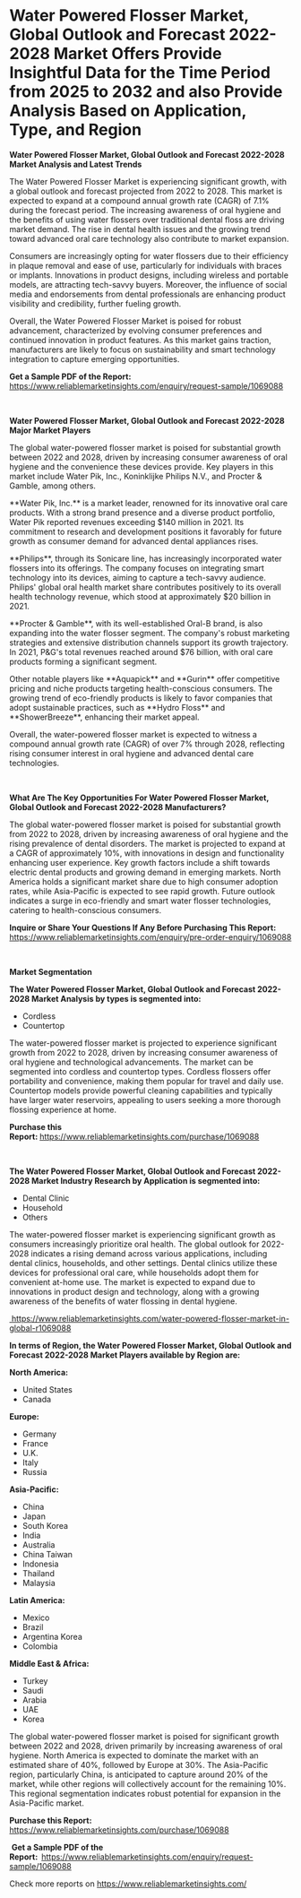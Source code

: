 <p><h1>Water Powered Flosser Market, Global Outlook and Forecast 2022-2028 Market Offers Provide Insightful Data for the Time Period from 2025 to 2032 and also Provide Analysis Based on Application, Type, and Region</h1></p><p><strong>Water Powered Flosser Market, Global Outlook and Forecast 2022-2028 Market Analysis and Latest Trends</strong></p>
<p><p>The Water Powered Flosser Market is experiencing significant growth, with a global outlook and forecast projected from 2022 to 2028. This market is expected to expand at a compound annual growth rate (CAGR) of 7.1% during the forecast period. The increasing awareness of oral hygiene and the benefits of using water flossers over traditional dental floss are driving market demand. The rise in dental health issues and the growing trend toward advanced oral care technology also contribute to market expansion.</p><p>Consumers are increasingly opting for water flossers due to their efficiency in plaque removal and ease of use, particularly for individuals with braces or implants. Innovations in product designs, including wireless and portable models, are attracting tech-savvy buyers. Moreover, the influence of social media and endorsements from dental professionals are enhancing product visibility and credibility, further fueling growth.</p><p>Overall, the Water Powered Flosser Market is poised for robust advancement, characterized by evolving consumer preferences and continued innovation in product features. As this market gains traction, manufacturers are likely to focus on sustainability and smart technology integration to capture emerging opportunities.</p></p>
<p><strong>Get a Sample PDF of the Report:&nbsp;</strong> <a href="https://www.reliablemarketinsights.com/enquiry/request-sample/1069088?utm_campaign=2564&utm_medium=2&utm_source=Github&utm_content=ia&utm_term=21032025&utm_id=water-powered-flosser-market-global-outlook-and-forecast-2022-2028">https://www.reliablemarketinsights.com/enquiry/request-sample/1069088</a></p>
<p>&nbsp;</p>
<p><strong>Water Powered Flosser Market, Global Outlook and Forecast 2022-2028 Major Market Players</strong></p>
<p><p>The global water-powered flosser market is poised for substantial growth between 2022 and 2028, driven by increasing consumer awareness of oral hygiene and the convenience these devices provide. Key players in this market include Water Pik, Inc., Koninklijke Philips N.V., and Procter & Gamble, among others.</p><p>**Water Pik, Inc.** is a market leader, renowned for its innovative oral care products. With a strong brand presence and a diverse product portfolio, Water Pik reported revenues exceeding $140 million in 2021. Its commitment to research and development positions it favorably for future growth as consumer demand for advanced dental appliances rises.</p><p>**Philips**, through its Sonicare line, has increasingly incorporated water flossers into its offerings. The company focuses on integrating smart technology into its devices, aiming to capture a tech-savvy audience. Philips' global oral health market share contributes positively to its overall health technology revenue, which stood at approximately $20 billion in 2021.</p><p>**Procter & Gamble**, with its well-established Oral-B brand, is also expanding into the water flosser segment. The company's robust marketing strategies and extensive distribution channels support its growth trajectory. In 2021, P&G's total revenues reached around $76 billion, with oral care products forming a significant segment.</p><p>Other notable players like **Aquapick** and **Gurin** offer competitive pricing and niche products targeting health-conscious consumers. The growing trend of eco-friendly products is likely to favor companies that adopt sustainable practices, such as **Hydro Floss** and **ShowerBreeze**, enhancing their market appeal.</p><p>Overall, the water-powered flosser market is expected to witness a compound annual growth rate (CAGR) of over 7% through 2028, reflecting rising consumer interest in oral hygiene and advanced dental care technologies.</p></p>
<p>&nbsp;</p>
<p><strong>What Are The Key Opportunities For Water Powered Flosser Market, Global Outlook and Forecast 2022-2028 Manufacturers?</strong></p>
<p><p>The global water-powered flosser market is poised for substantial growth from 2022 to 2028, driven by increasing awareness of oral hygiene and the rising prevalence of dental disorders. The market is projected to expand at a CAGR of approximately 10%, with innovations in design and functionality enhancing user experience. Key growth factors include a shift towards electric dental products and growing demand in emerging markets. North America holds a significant market share due to high consumer adoption rates, while Asia-Pacific is expected to see rapid growth. Future outlook indicates a surge in eco-friendly and smart water flosser technologies, catering to health-conscious consumers.</p></p>
<p><strong>Inquire or Share Your Questions If Any Before Purchasing This Report:</strong> <a href="https://www.reliablemarketinsights.com/enquiry/pre-order-enquiry/1069088?utm_campaign=2564&utm_medium=2&utm_source=Github&utm_content=ia&utm_term=21032025&utm_id=water-powered-flosser-market-global-outlook-and-forecast-2022-2028">https://www.reliablemarketinsights.com/enquiry/pre-order-enquiry/1069088</a></p>
<p>&nbsp;</p>
<p><strong>Market Segmentation</strong></p>
<p><strong>The Water Powered Flosser Market, Global Outlook and Forecast 2022-2028 Market Analysis by types is segmented into:</strong></p>
<p><ul><li>Cordless</li><li>Countertop</li></ul></p>
<p><p>The water-powered flosser market is projected to experience significant growth from 2022 to 2028, driven by increasing consumer awareness of oral hygiene and technological advancements. The market can be segmented into cordless and countertop types. Cordless flossers offer portability and convenience, making them popular for travel and daily use. Countertop models provide powerful cleaning capabilities and typically have larger water reservoirs, appealing to users seeking a more thorough flossing experience at home.</p></p>
<p><strong>Purchase this Report:&nbsp;</strong><a href="https://www.reliablemarketinsights.com/purchase/1069088?utm_campaign=2564&utm_medium=2&utm_source=Github&utm_content=ia&utm_term=21032025&utm_id=water-powered-flosser-market-global-outlook-and-forecast-2022-2028">https://www.reliablemarketinsights.com/purchase/1069088</a></p>
<p>&nbsp;</p>
<p><strong>The Water Powered Flosser Market, Global Outlook and Forecast 2022-2028 Market Industry Research by Application is segmented into:</strong></p>
<p><ul><li>Dental Clinic</li><li>Household</li><li>Others</li></ul></p>
<p><p>The water-powered flosser market is experiencing significant growth as consumers increasingly prioritize oral health. The global outlook for 2022-2028 indicates a rising demand across various applications, including dental clinics, households, and other settings. Dental clinics utilize these devices for professional oral care, while households adopt them for convenient at-home use. The market is expected to expand due to innovations in product design and technology, along with a growing awareness of the benefits of water flossing in dental hygiene.</p></p>
<p><a href="https://www.reliablemarketinsights.com/water-powered-flosser-market-in-global-r1069088?utm_campaign=2564&utm_medium=2&utm_source=Github&utm_content=ia&utm_term=21032025&utm_id=water-powered-flosser-market-global-outlook-and-forecast-2022-2028">&nbsp;https://www.reliablemarketinsights.com/water-powered-flosser-market-in-global-r1069088</a></p>
<p><strong>In terms of Region, the Water Powered Flosser Market, Global Outlook and Forecast 2022-2028 Market Players available by Region are:</strong></p>
<p>
    <p> <strong> North America: </strong>
        <ul>
            <li>United States</li>
            <li>Canada</li>
        </ul>
        </p> 
    <p> <strong> Europe: </strong>
        <ul>
            <li>Germany</li>
            <li>France</li>
            <li>U.K.</li>
            <li>Italy</li>
            <li>Russia</li>
        </ul>
        </p> 
    <p> <strong> Asia-Pacific: </strong>
        <ul>
            <li>China</li>
            <li>Japan</li>
            <li>South Korea</li>
            <li>India</li>
            <li>Australia</li>
            <li>China Taiwan</li>
            <li>Indonesia</li>
            <li>Thailand</li>
            <li>Malaysia</li>
        </ul>
        </p> 
    <p> <strong> Latin America: </strong>
        <ul>
            <li>Mexico</li>
            <li>Brazil</li>
            <li>Argentina Korea</li>
            <li>Colombia</li>
        </ul>
        </p> 
    <p> <strong> Middle East & Africa: </strong>
        <ul>
            <li>Turkey</li>
            <li>Saudi</li>
            <li>Arabia</li>
            <li>UAE</li>
            <li>Korea</li>
        </ul>
    </p>
    </p>
<p><p>The global water-powered flosser market is poised for significant growth between 2022 and 2028, driven primarily by increasing awareness of oral hygiene. North America is expected to dominate the market with an estimated share of 40%, followed by Europe at 30%. The Asia-Pacific region, particularly China, is anticipated to capture around 20% of the market, while other regions will collectively account for the remaining 10%. This regional segmentation indicates robust potential for expansion in the Asia-Pacific market.</p></p>
<p><strong>Purchase this Report: </strong><a href="https://www.reliablemarketinsights.com/purchase/1069088?utm_campaign=2564&utm_medium=2&utm_source=Github&utm_content=ia&utm_term=21032025&utm_id=water-powered-flosser-market-global-outlook-and-forecast-2022-2028">https://www.reliablemarketinsights.com/purchase/1069088</a></p>
<p>&nbsp;<strong>Get a Sample PDF of the Report:&nbsp;&nbsp;</strong><a href="https://www.reliablemarketinsights.com/enquiry/request-sample/1069088?utm_campaign=2564&utm_medium=2&utm_source=Github&utm_content=ia&utm_term=21032025&utm_id=water-powered-flosser-market-global-outlook-and-forecast-2022-2028">https://www.reliablemarketinsights.com/enquiry/request-sample/1069088</a></p>
<p><strong></strong></p>
<p>Check more reports on <a href="https://www.reliablemarketinsights.com/?utm_campaign=2564&utm_medium=2&utm_source=Github&utm_content=ia&utm_term=21032025&utm_id=water-powered-flosser-market-global-outlook-and-forecast-2022-2028">https://www.reliablemarketinsights.com/</a></p>